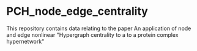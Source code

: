 # PCH_node_edge_centrality
This repository contains data relating to the paper An application of node and edge nonlinear "Hypergraph centrality to a to a protein complex hypernetwork"

